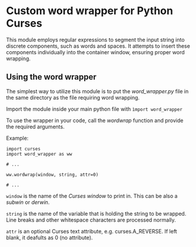 # Custom word wrapper for Python Curses

This module employs regular expressions to segment the input string into discrete components, such as words and spaces. It attempts to insert these components individually into the container window, ensuring proper word wrapping.

## Using the word wrapper

The simplest way to utilize this module is to put the _word_wrapper.py_ file in the same directory as the file requiring word wrapping.

Import the module inside your main python file with `ìmport word_wrapper`

To use the wrapper in your code, call the _wordwrap_ function and provide the required arguments.

Example:
```
import curses
import word_wrapper as ww

# ...

ww.wordwrap(window, string, attr=0)

# ...
```

`window` is the name of the _Curses window_ to print in. This can be also a _subwin_ or _derwin_.

`string` is the name of the variable that is holding the string to be wrapped. Line breaks and other whitespace characters are processed normally.

`attr` is an optional Curses text attribute, e.g. curses.A_REVERSE. If left blank, it deafults as 0 (no attribute).
